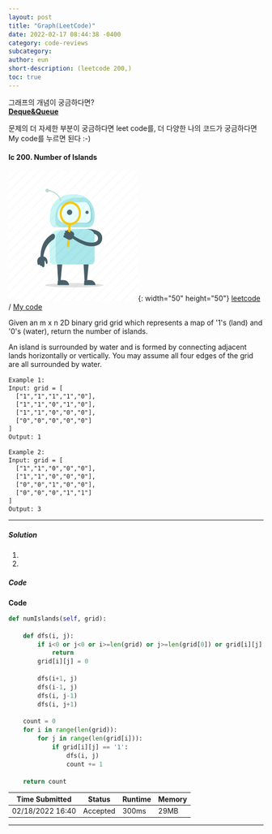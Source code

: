 ```yaml
---
layout: post
title: "Graph(LeetCode)"
date: 2022-02-17 08:44:38 -0400
category: code-reviews
subcategory: 
author: eun
short-description: (leetcode 200,)
toc: true
---
```


그래프의 개념이 궁금하다면?      
<a href="{{ site.url }}{{ site.baseurl }}/data-structure/deque/">**Deque&Queue**</a>

문제의 더 자세한 부분이 궁금하다면 leet code를, 더 다양한 나의 코드가 궁금하다면 My code를 누르면 된다 :-)



#### lc 200. Number of Islands
![Image Alt 텍스트](/assets/link.png){: width="50" height="50"} <a href="https://leetcode.com/problems/design-circular-deque/">leetcode</a>  /  <a href="">  My code</a>

Given an m x n 2D binary grid grid which represents a map of '1's (land) and '0's (water), return the number of islands.

An island is surrounded by water and is formed by connecting adjacent lands horizontally or vertically. You may assume all four edges of the grid are all surrounded by water.

```
Example 1:
Input: grid = [
  ["1","1","1","1","0"],
  ["1","1","0","1","0"],
  ["1","1","0","0","0"],
  ["0","0","0","0","0"]
]
Output: 1
```
```
Example 2:
Input: grid = [
  ["1","1","0","0","0"],
  ["1","1","0","0","0"],
  ["0","0","1","0","0"],
  ["0","0","0","1","1"]
]
Output: 3
```
---

##### Solution
1. 
2. 


##### Code
**Code**
``` python
def numIslands(self, grid):
    
    def dfs(i, j):
        if i<0 or j<0 or i>=len(grid) or j>=len(grid[0]) or grid[i][j] != '1':
            return 
        grid[i][j] = 0
        
        dfs(i+1, j)
        dfs(i-1, j)
        dfs(i, j-1)
        dfs(i, j+1)
        
    count = 0
    for i in range(len(grid)):
        for j in range(len(grid[i])):
            if grid[i][j] == '1':
                dfs(i, j)
                count += 1
                
    return count
```

Time Submitted | Status | Runtime | Memory
---|---|---|---|
02/18/2022 16:40|Accepted|300ms|29MB

---
<br>

